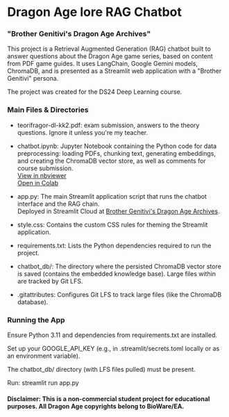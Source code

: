 # Dragon Age lore RAG Chatbot 

### "Brother Genitivi's Dragon Age Archives"

This project is a Retrieval Augmented Generation (RAG) chatbot built to answer questions about the Dragon Age game series, based on content from PDF game guides. It uses LangChain, Google Gemini models, ChromaDB, and is presented as a Streamlit web application with a "Brother Genitivi" persona.  

The project was created for the DS24 Deep Learning course.  

### Main Files & Directories

* teorifragor-dl-kk2.pdf: exam submission, answers to the theory questions. Ignore it unless you're my teacher.

* chatbot.ipynb: Jupyter Notebook containing the Python code for data preprocessing: loading PDFs, chunking text, generating embeddings, and creating the ChromaDB vector store, as well as comments for course submission.  
[View in nbviewer](https://nbviewer.org/github/PieRatCat/RAG-chatbot/blob/main/chatbot.ipynb)  
[Open in Colab](https://colab.research.google.com/github/PieRatCat/RAG-chatbot/blob/main/chatbot.ipynb)

* app.py: The main Streamlit application script that runs the chatbot interface and the RAG chain.  
Deployed in Streamlit Cloud at [Brother Genitivi's Dragon Age Archives](https://da-chatbot.streamlit.app/).

* style.css: Contains the custom CSS rules for theming the Streamlit application.

* requirements.txt: Lists the Python dependencies required to run the project.

* chatbot_db/: The directory where the persisted ChromaDB vector store is saved (contains the embedded knowledge base). Large files within are tracked by Git LFS.

* .gitattributes: Configures Git LFS to track large files (like the ChromaDB database).

### Running the App

Ensure Python 3.11 and dependencies from requirements.txt are installed.  

Set up your GOOGLE_API_KEY (e.g., in .streamlit/secrets.toml locally or as an environment variable).  

The chatbot_db/ directory (with LFS files pulled) must be present.  

Run: streamlit run app.py  

#### Disclaimer: This is a non-commercial student project for educational purposes. All Dragon Age copyrights belong to BioWare/EA.
